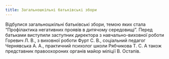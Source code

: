 ```yaml
---
title: Загальношкільні батьківські збори
---
```


Відбулися загальношкільні батьківські збори, темою яких стала “Профілактика негативних проявів в дитячому середовищі”. Перед батьками виступили заступник директора з навчально-виховної роботи Горевич Л. В., з виховної роботи Фурт С. В., соціальний педагог Чернявська А. А., практичний психолог школи Рябчикова Т. С. А також представник правоохороних органів майор міліції В. Остапів.

<slideshow id="_/72157651656716625" />
